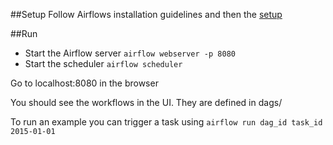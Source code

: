 
##Setup
Follow Airflows installation guidelines and then the
[setup](https://airflow.apache.org/docs/stable/start.html "Airflow")

##Run
- Start the Airflow server `airflow webserver -p 8080`
- Start the scheduler `airflow scheduler`

Go to localhost:8080 in the browser

You should see the workflows in the UI. They are defined in dags/

To run an example you can trigger a task using
`airflow run dag_id task_id 2015-01-01`

